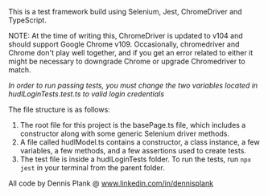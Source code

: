 This is a test framework build using Selenium, Jest, ChromeDriver and TypeScript. 

NOTE: At the time of writing this, ChromeDriver is updated to v104 and should support Google Chrome v109. Occasionally, chromedriver and Chrome don't play well together, and if you get an error related to either it might be necessary to downgrade Chrome or upgrade Chromedriver to match. 

*In order to run passing tests, you must change the two variables located in hudlLoginTests.test.ts to valid login credentials*

The file structure is as follows:
1) The root file for this project is the basePage.ts file, which includes a constructor along with some generic Selenium driver methods. 
2) A file called hudlModel.ts contains a constructor, a class instance, a few variables, a few methods, and a few assertions used to create tests.
3) The test file is inside a hudlLoginTests folder. To run the tests, run ```npx jest``` in your terminal from the parent folder.

All code by Dennis Plank @ www.linkedin.com/in/dennisplank  
